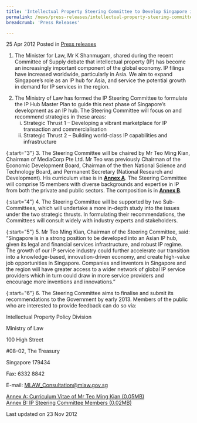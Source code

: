 ```yaml
---
title: 'Intellectual Property Steering Committee to Develop Singapore into an Asian IP Hub'
permalink: /news/press-releases/intellectual-property-steering-committee-to-develop-singapore-into-an-asian-ip-hub
breadcrumb: 'Press Releases'

---
```



25 Apr 2012 Posted in [Press releases](/news/press-releases)


1. The Minister for Law, Mr K Shanmugam, shared during the recent Committee of Supply debate that intellectual property (IP) has become an increasingly important component of the global economy. IP filings have increased worldwide, particularly in Asia. We aim to expand Singapore’s role as an IP hub for Asia, and service the potential growth in demand for IP services in the region. 

<ol start="2">
<li>The Ministry of Law has formed the IP Steering Committee to formulate the IP Hub Master Plan to guide this next phase of Singapore’s development as an IP hub. The Steering Committee will focus on and recommend strategies in these areas:  

<ol style="list-style-type: lower-roman;">

<li>Strategic Thrust 1 – Developing a vibrant marketplace for IP transaction and commercialisation</li>

<li>Strategic Thrust 2 – Building world-class IP capabilities and infrastructure</li>

</ol>

</li>
</ol>


{:start="3"}
3. The Steering Committee will be chaired by Mr Teo Ming Kian, Chairman of MediaCorp Pte Ltd.  Mr Teo was previously Chairman of the Economic Development Board, Chairman of the then National Science and Technology Board, and Permanent Secretary (National Research and Development). His curriculum vitae is in **<u>Annex A</u>**. The Steering Committee will comprise 15 members with diverse backgrounds and expertise in IP from both the private and public sectors. The composition is in **<u>Annex B</u>**. 

{:start="4"}
4. The Steering Committee will be supported by two Sub-Committees, which will undertake a more in-depth study into the issues under the two strategic thrusts. In formulating their recommendations, the Committees will consult widely with industry experts and stakeholders.

{:start="5"}
5. Mr Teo Ming Kian, Chairman of the Steering Committee, said: “Singapore is in a strong position to be developed into an Asian IP hub, given its legal and financial services infrastructure, and robust IP regime. The growth of our IP service industry could further accelerate our transition into a knowledge-based, innovation-driven economy, and create high-value job opportunities in Singapore. Companies and inventors in Singapore and the region will have greater access to a wider network of global IP service providers which in turn could draw in more service providers and encourage more inventions and innovations.”

{:start="6"}
6. The Steering Committee aims to finalise and submit its recommendations to the Government by early 2013. Members of the public who are interested to provide feedback can do so via:


<p class="address-centered">Intellectual Property Policy Division </p>  
<p class="address-centered">Ministry of Law  </p> 
<p class="address-centered">100 High Street </p> 
<p class="address-centered">#08-02, The Treasury </p>  
<p class="address-centered">Singapore 179434 </p>  
<p class="address-centered">Fax: 6332 8842 </p>  
<p class="address-centered">E-mail: <a href="mailto:MLAW_Consultation@mlaw.gov.sg">MLAW_Consultation@mlaw.gov.sg</a></p>


[Annex A: Curriculum Vitae of Mr Teo Ming Kian (0.05MB)](/files/news/press-releases/2012/04/linkclick6ab0.pdf)  
[Annex B: IP Steering Committee Members (0.02MB)](/files/news/press-releases/2012/04/linkclick5b79.pdf)


<p class="right-side-updated">Last updated on 23 Nov 2012</p>


